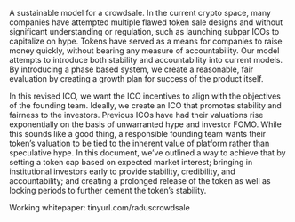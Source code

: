 A sustainable model for a crowdsale. In the current crypto space, many companies have attempted multiple flawed token sale designs and without significant understanding or regulation, such as launching subpar ICOs to capitalize on hype. Tokens have served as a means for companies to raise money quickly, without bearing any measure of accountability. Our model attempts to introduce both stability and accountability into current models. By introducing a phase based system, we create a reasonable, fair evaluation by creating a growth plan for success of the product itself.

In this revised ICO, we want the ICO incentives to align with the objectives of the founding team. Ideally, we create an ICO that promotes stability and fairness to the investors. Previous ICOs have had their valuations rise exponentially on the basis of unwarranted hype and investor FOMO. While this sounds like a good thing, a responsible founding team wants their token’s valuation to be tied to the inherent value of platform rather than speculative hype. In this document, we’ve outlined a way to achieve that by setting a token cap based on expected market interest; bringing in institutional investors early to provide stability, credibility, and accountability; and creating a prolonged release of the token as well as locking periods to further cement the token’s stability.

Working whitepaper: tinyurl.com/raduscrowdsale

